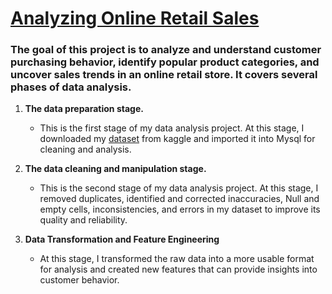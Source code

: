 <h1><u>Analyzing Online Retail Sales</u></h1>


<h3>The goal of this project is to analyze and understand customer purchasing behavior, identify popular product categories, and uncover sales trends in an online retail store. It covers several phases of data analysis.</h3>

1. <b>The data preparation stage.</b>

    - This is the first stage of my data analysis project. At this stage, I downloaded my <a href="https://www.kaggle.com/datasets/vijayuv/onlineretail">dataset</a> from kaggle and imported it into Mysql for cleaning and analysis.

2. <b>The data cleaning and manipulation stage.</b>

    - This is the second stage of my data analysis project. At this stage, I removed duplicates, identified and corrected inaccuracies, Null and empty cells, inconsistencies, and errors in my dataset to improve its quality and reliability.

3. <b> Data Transformation and Feature Engineering </b>

    - At this stage, I transformed the raw data into a more usable format for analysis and created new features that can provide insights into customer behavior.


   

